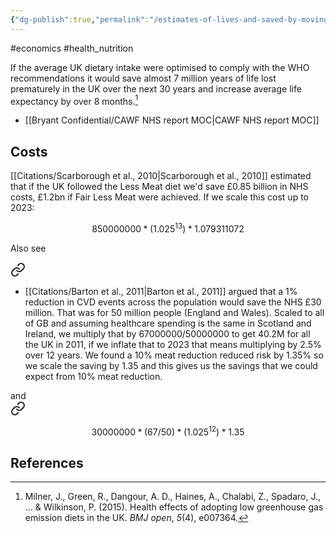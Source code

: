 ```yaml
---
{"dg-publish":true,"permalink":"/estimates-of-lives-and-saved-by-moving-away-from-meat/","created":"2025-10-23T17:42:42.272+01:00","updated":"2025-10-23T18:06:08.628+01:00"}
---
```


#economics #health_nutrition 

If the average UK dietary intake were optimised to comply with the WHO recommendations it would save almost 7 million years of life lost prematurely in the UK over the next 30 years and increase average life expectancy by over 8 months.[^1]

- [[Bryant Confidential/CAWF NHS report MOC\|CAWF NHS report MOC]]
## Costs
[[Citations/Scarborough et al., 2010\|Scarborough et al., 2010]] estimated that if the UK followed the Less Meat diet we'd save £0.85 billion in NHS costs, £1.2bn if Fair Less Meat were achieved. If we scale this cost up to 2023:

```math
850000000 * (1.025^13) * 1.079311072
```

Also see 
<div class="transclusion internal-embed is-loaded"><a class="markdown-embed-link" href="/the-cost-to-the-nhs-of-diabetes-cvd-cancer-and-obesity/#fb2fb1" aria-label="Open link"><svg xmlns="http://www.w3.org/2000/svg" width="24" height="24" viewBox="0 0 24 24" fill="none" stroke="currentColor" stroke-width="2" stroke-linecap="round" stroke-linejoin="round" class="svg-icon lucide-link"><path d="M10 13a5 5 0 0 0 7.54.54l3-3a5 5 0 0 0-7.07-7.07l-1.72 1.71"></path><path d="M14 11a5 5 0 0 0-7.54-.54l-3 3a5 5 0 0 0 7.07 7.07l1.71-1.71"></path></svg></a><div class="markdown-embed">



- [[Citations/Barton et al., 2011\|Barton et al., 2011]] argued that a 1% reduction in CVD events across the population would save the NHS £30 million. That was for 50 million people (England and Wales). Scaled to all of GB and assuming healthcare spending is the same in Scotland and Ireland, we multiply that by 67000000/50000000 to get 40.2M for all the UK in 2011, if we inflate that to 2023 that means multiplying by 2.5% over 12 years. We found a 10% meat reduction reduced risk by 1.35% so we scale the saving by 1.35 and this gives us the savings that we could expect from 10% meat reduction.  

</div></div>
 and 
<div class="transclusion internal-embed is-loaded"><a class="markdown-embed-link" href="/the-cost-to-the-nhs-of-diabetes-cvd-cancer-and-obesity/#285139" aria-label="Open link"><svg xmlns="http://www.w3.org/2000/svg" width="24" height="24" viewBox="0 0 24 24" fill="none" stroke="currentColor" stroke-width="2" stroke-linecap="round" stroke-linejoin="round" class="svg-icon lucide-link"><path d="M10 13a5 5 0 0 0 7.54.54l3-3a5 5 0 0 0-7.07-7.07l-1.72 1.71"></path><path d="M14 11a5 5 0 0 0-7.54-.54l-3 3a5 5 0 0 0 7.07 7.07l1.71-1.71"></path></svg></a><div class="markdown-embed">



```math
30000000*(67/50)*(1.025^12)*1.35
```

</div></div>


## References
[^1]: Milner, J., Green, R., Dangour, A. D., Haines, A., Chalabi, Z., Spadaro, J., ... & Wilkinson, P. (2015). Health effects of adopting low greenhouse gas emission diets in the UK. _BMJ open_, _5_(4), e007364.
